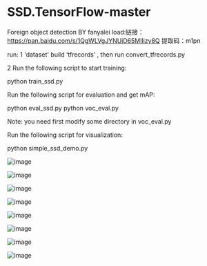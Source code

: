 # SSD.TensorFlow-master
Foreign object detection  BY fanyalei
load:链接：https://pan.baidu.com/s/1QgWLVgJYNUjD65MIlizy8Q 提取码：m1pn 

run:
1 'dataset' build ‘tfrecords’ , then run convert_tfrecords.py

2 Run the following script to start training:

  python train_ssd.py

  Run the following script for evaluation and get mAP:

  python eval_ssd.py
  python voc_eval.py

Note: you need first modify some directory in voc_eval.py

  Run the following script for visualization:

  python simple_ssd_demo.py

![image](https://github.com/fanfan00/SSD.TensorFlow-master/blob/master/logs/120K%E4%BA%A4%E5%8F%89%E7%86%B5%E6%8D%9F%E5%A4%B1.jpg)

![image](https://github.com/fanfan00/SSD.TensorFlow-master/blob/master/logs/120K%E5%AE%9A%E4%BD%8D%E6%8D%9F%E5%A4%B1.jpg)

![image](https://github.com/fanfan00/SSD.TensorFlow-master/blob/master/logs/120K%E6%80%BB%E6%8D%9F%E5%A4%B1.jpg)

![image](https://github.com/fanfan00/SSD.TensorFlow-master/blob/master/logs/test%E4%B8%8A%E7%9A%84%E5%87%86%E7%A1%AE%E7%8E%87.png)

![image](https://github.com/fanfan00/SSD.TensorFlow-master/blob/master/demo/000191.jpg)

![image](https://github.com/fanfan00/SSD.TensorFlow-master/blob/master/demo/000042.jpg)

![image](https://github.com/fanfan00/SSD.TensorFlow-master/blob/master/demo_out/test_out_191.jpg)

![image](https://github.com/fanfan00/SSD.TensorFlow-master/blob/master/demo_out/test_out_42.jpg)
